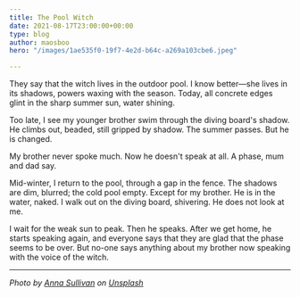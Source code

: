 ```yaml
---
title: The Pool Witch
date: 2021-08-17T23:00:00+00:00
type: blog
author: maosboo
hero: "/images/1ae535f0-19f7-4e2d-b64c-a269a103cbe6.jpeg"

---
```

They say that the witch lives in the outdoor pool. I know better—she lives in its shadows, powers waxing with the season. Today, all concrete edges glint in the sharp summer sun, water shining.

Too late, I see my younger brother swim through the diving board's shadow. He climbs out, beaded, still gripped by shadow. The summer passes. But he is changed.

My brother never spoke much. Now he doesn't speak at all. A phase, mum and dad say.

Mid-winter, I return to the pool, through a gap in the fence. The shadows are dim, blurred; the cold pool empty. Except for my brother. He is in the water, naked. I walk out on the diving board, shivering. He does not look at me.

I wait for the weak sun to peak. Then he speaks. After we get home, he starts speaking again, and everyone says that they are glad that the phase seems to be over. But no-one says anything about my brother now speaking with the voice of the witch.

***

_Photo by_ [_Anna Sullivan_](https://unsplash.com/@aesullivan2010?utm_source=unsplash&utm_medium=referral&utm_content=creditCopyText) _on_ [_Unsplash_](https://unsplash.com/s/photos/outdoor-swimming-pool?utm_source=unsplash&utm_medium=referral&utm_content=creditCopyText)